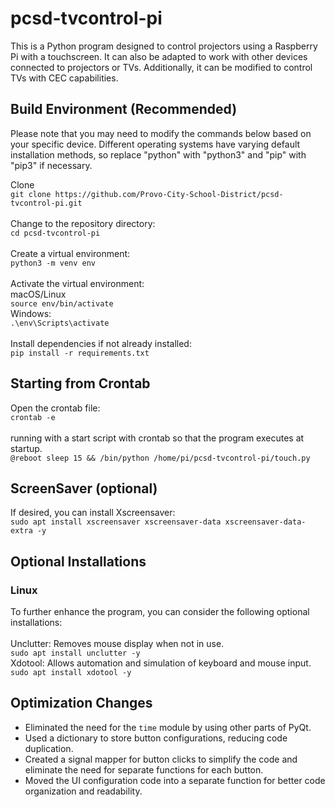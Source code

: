 # pcsd-tvcontrol-pi
This is a Python program designed to control projectors using a Raspberry Pi with a touchscreen. It can also be adapted to work with other devices connected to projectors or TVs. Additionally, it can be modified to control TVs with CEC capabilities.

## Build Environment (Recommended)
Please note that you may need to modify the commands below based on your specific device. Different operating systems have varying default installation methods, so replace "python" with "python3" and "pip" with "pip3" if necessary.

Clone <br>
```git clone https://github.com/Provo-City-School-District/pcsd-tvcontrol-pi.git``` <br>
<br>
Change to the repository directory: <br>
```cd pcsd-tvcontrol-pi``` <br>
<br>
Create a virtual environment: <br>
```python3 -m venv env``` <br>
<br>
Activate the virtual environment: <br>
macOS/Linux <br>
```source env/bin/activate``` <br>
Windows: <br>
```.\env\Scripts\activate``` <br>
<br>
Install dependencies if not already installed:<br>
```pip install -r requirements.txt``` <br>

## Starting from Crontab
Open the crontab file:<br>
```crontab -e``` <br>
<br>
running with a start script with crontab so that the program executes at startup. <br>
```@reboot sleep 15 && /bin/python /home/pi/pcsd-tvcontrol-pi/touch.py``` <br>

## ScreenSaver (optional) 
If desired, you can install Xscreensaver: <br>
```sudo apt install xscreensaver xscreensaver-data xscreensaver-data-extra -y``` <br>

## Optional Installations
### Linux
To further enhance the program, you can consider the following optional installations: <br>
<br>
Unclutter: Removes mouse display when not in use. <br>
```sudo apt install unclutter -y``` <br>
Xdotool: Allows automation and simulation of keyboard and mouse input. <br>
```sudo apt install xdotool -y``` <br>


## Optimization Changes

- Eliminated the need for the `time` module by using other parts of PyQt.
- Used a dictionary to store button configurations, reducing code duplication.
- Created a signal mapper for button clicks to simplify the code and eliminate the need for separate functions for each button.
- Moved the UI configuration code into a separate function for better code organization and readability.
